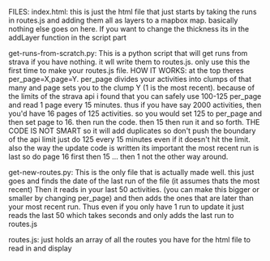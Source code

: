 FILES:
index.html:
this is just the html file that just starts by taking the runs in routes.js and adding them all as layers to a mapbox map. basically nothing else goes on here. 
If you want to change the thickness its in the addLayer function in the script part

get-runs-from-scratch.py:
This is a python script that will get runs from strava if you have nothing. it wll write them to routes.js. only use this the first time to make your
routes.js file. HOW IT WORKS: at the top theres per_page=X,page=Y. per_page divides your activities into clumps of that many and page sets you to
the clump Y (1 is the most recent). because of the limits of the strava api i found that you can safely use 100-125 per_page and read 1 page every 15 
minutes. thus if you have say 2000 activities, then you'd have 16 pages of 125 activities. so you would set 125 to per_page and then set page
to 16. then run the code. then 15 then run it and so forth. THE CODE IS NOT SMART so it will add duplicates so don't push the boundary of the api limit
just do 125 every 15 minutes even if it doesn't hit the limit. also the way the update code is written its important the most recent run is last so 
do page 16 first then 15 ... then 1 not the other way around. 

get-new-routes.py:
This is the only file that is actually made well. this just goes and finds the date of the last run of the file (it assumes thats the most recent)
Then it reads in your last 50 activities. (you can make this bigger or smaller by changing per_page) and then adds the ones that are later than your most
recent run. Thus even if you only have 1 run to update it just reads the last 50 which takes seconds and only adds the last run to routes.js

routes.js:
just holds an array of all the routes you have for the html file to read in and display
